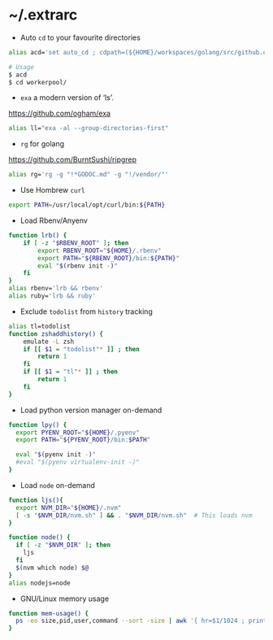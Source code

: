 # ~/.extrarc

- Auto `cd` to your favourite directories

```sh
alias acd='set auto_cd ; cdpath=(${HOME}/workspaces/golang/src/github.com/mdouchement ${HOME}/workspaces/gomodules ${HOME}/workspaces/ruby)'

# Usage
$ acd
$ cd workerpool/
```

- `exa` a modern version of ‘ls’.

https://github.com/ogham/exa

```sh
alias ll="exa -al --group-directories-first"
```

- `rg` for golang

https://github.com/BurntSushi/ripgrep

```sh
alias rg='rg -g "!*GODOC.md" -g "!/vendor/"'
```

- Use Hombrew `curl`

```sh
export PATH=/usr/local/opt/curl/bin:${PATH}
```

- Load Rbenv/Anyenv

```sh
function lrb() {
    if [ -z "$RBENV_ROOT" ]; then
        export RBENV_ROOT="${HOME}/.rbenv"
        export PATH="${RBENV_ROOT}/bin:${PATH}"
        eval "$(rbenv init -)"
    fi
}
alias rbenv='lrb && rbenv'
alias ruby='lrb && ruby'
```

- Exclude `todolist` from `history` tracking

```sh
alias tl=todolist
function zshaddhistory() {
    emulate -L zsh
    if [[ $1 = "todolist"* ]] ; then
        return 1
    fi
    if [[ $1 = "tl"* ]] ; then
        return 1
    fi
}
```

- Load python version manager on-demand

```sh
function lpy() {
  export PYENV_ROOT="${HOME}/.pyenv"
  export PATH="${PYENV_ROOT}/bin:$PATH"

  eval "$(pyenv init -)"
  #eval "$(pyenv virtualenv-init -)"
}
```

- Load `node` on-demand

```sh
function ljs(){
  export NVM_DIR="${HOME}/.nvm"
  [ -s "$NVM_DIR/nvm.sh" ] && . "$NVM_DIR/nvm.sh"  # This loads nvm
}

function node() {
  if [ -z "$NVM_DIR" ]; then
    ljs
  fi
  $(nvm which node) $@
}
alias nodejs=node
```

- GNU/Linux memory usage

```sh
function mem-usage() {
  ps -eo size,pid,user,command --sort -size | awk '{ hr=$1/1024 ; printf("%13.2f Mb ",hr) } { for ( x=4 ; x<=NF ; x++ ) { printf("%s ",$x) } print "" }'
}
```
